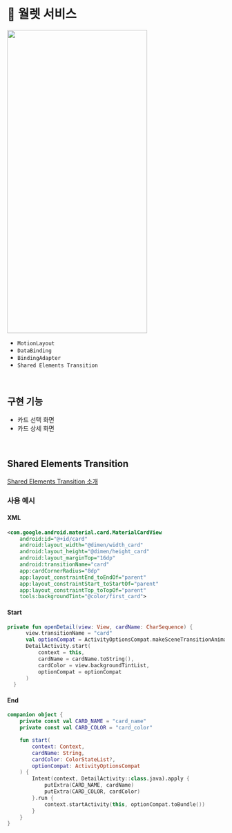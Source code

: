 # 👛 월렛 서비스
<img src="https://github.com/sjunh812/fastcampus-android-bootcamp/assets/79048895/d29475f7-4613-4aaf-ae23-3efea6aa244e" width="324" height="702" /> 

- `MotionLayout`
- `DataBinding` 
- `BindingAdapter`
- `Shared Elements Transition`
<br>

## 구현 기능
- 카드 선택 화면 
- 카드 상세 화면 
<br>

## Shared Elements Transition
[Shared Elements Transition 소개](https://android-developers.googleblog.com/2018/02/continuous-shared-element-transitions.html)  
### 사용 예시
#### XML
```xml
<com.google.android.material.card.MaterialCardView
    android:id="@+id/card"
    android:layout_width="@dimen/width_card"
    android:layout_height="@dimen/height_card"
    android:layout_marginTop="16dp"
    android:transitionName="card"
    app:cardCornerRadius="8dp"
    app:layout_constraintEnd_toEndOf="parent"
    app:layout_constraintStart_toStartOf="parent"
    app:layout_constraintTop_toTopOf="parent"
    tools:backgroundTint="@color/first_card">
```
#### Start
```kotlin
private fun openDetail(view: View, cardName: CharSequence) {
      view.transitionName = "card"
      val optionCompat = ActivityOptionsCompat.makeSceneTransitionAnimation(this, Pair(view, view.transitionName))
      DetailActivity.start(
          context = this,
          cardName = cardName.toString(),
          cardColor = view.backgroundTintList,
          optionCompat = optionCompat
      )
  }
```
#### End
```kotlin
companion object {
    private const val CARD_NAME = "card_name"
    private const val CARD_COLOR = "card_color"

    fun start(
        context: Context,
        cardName: String,
        cardColor: ColorStateList?,
        optionCompat: ActivityOptionsCompat
    ) {
        Intent(context, DetailActivity::class.java).apply {
            putExtra(CARD_NAME, cardName)
            putExtra(CARD_COLOR, cardColor)
        }.run {
            context.startActivity(this, optionCompat.toBundle())
        }
    }
}
```
<br>
